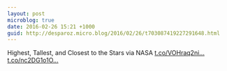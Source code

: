```yaml
---
layout: post
microblog: true
date: 2016-02-26 15:21 +1000
guid: http://desparoz.micro.blog/2016/02/26/t703087419227291648.html
---
```

Highest, Tallest, and Closest to the Stars via NASA [t.co/VOHraq2ni...](https://t.co/VOHraq2niQ) [t.co/nc2DG1o1O...](https://t.co/nc2DG1o1OM)
